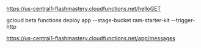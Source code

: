 https://us-central1-flashmastery.cloudfunctions.net/helloGET


gcloud beta functions deploy app --stage-bucket ram-starter-kit --trigger-http

https://us-central1-flashmastery.cloudfunctions.net/app/messages